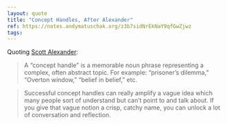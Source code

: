 ```yaml
---
layout: quote
title: "Concept Handles, After Alexander"
ref: https://notes.andymatuschak.org/z3b7sidNrEkNaY9qfGwZjwz
tags:
---
```


Quoting [Scott Alexander](https://notes.andymatuschak.org/z3b7sidNrEkNaY9qfGwZjwz):

> A “concept handle” is a memorable noun phrase representing a complex, often abstract topic. For example: “prisoner’s dilemma,” “Overton window,” “belief in belief,” etc.

> Successful concept handles can really amplify a vague idea which many people sort of understand but can’t point to and talk about. If you give that vague notion a crisp, catchy name, you can unlock a lot of conversation and reflection.
